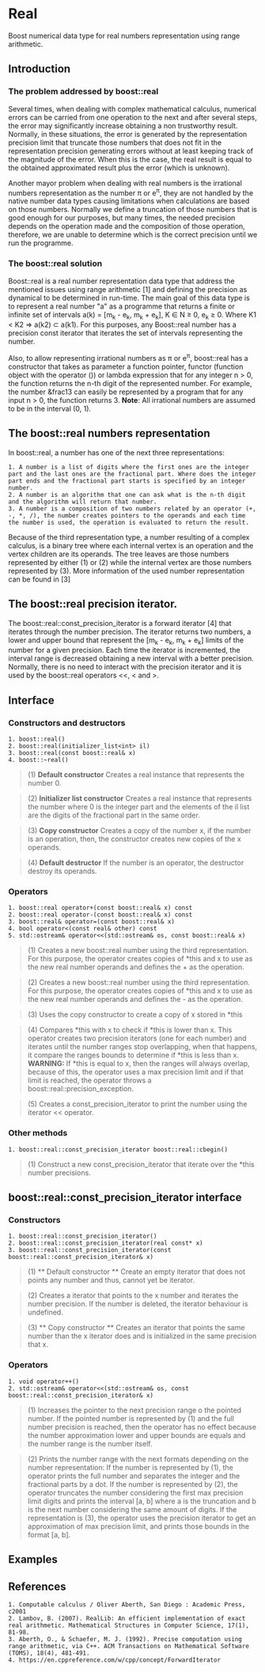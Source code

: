 # Real
Boost numerical data type for real numbers representation using range arithmetic.

## Introduction

### The problem addressed by boost::real
Several times, when dealing with complex mathematical calculus, numerical errors can be carried from one operation to the next and after several steps, the error may significantly increase obtaining a non trustworthy result. Normally, in these situations, the error is generated by the representation precision limit that truncate those numbers that does not fit in the representation precision generating errors without at least keeping track of the magnitude of the error. When this is the case, the real result is equal to the obtained approximated result plus the error (which is unknown).

Another mayor problem when dealing with real numbers is the irrational numbers representation as the number π or e<sup>π</sup>, they are not handled by the native number data types causing limitations when calculations are based on those numbers. Normally we define a truncation of those numbers that is good enough for our purposes, but many times, the needed precision depends on the operation made and the composition of those operation, therefore, we are unable to determine which is the correct precision until we run the programme.

### The boost::real solution
Boost::real is a real number representation data type that address the mentioned issues using range arithmetic [1] and defining the precision as dynamical to be determined in run-time. The main goal of this data type is to represent a real number "a" as a programme that returns a finite or infinite set of intervals a(k) = [m<sub>k</sub> - e<sub>k</sub>, m<sub>k</sub> + e<sub>k</sub>], K ∈ N ≥ 0, e<sub>k</sub> ≥ 0. Where K1 < K2 ⇒ a(k2) &sub; a(k1). For this purposes, any Boost::real number has a precision const iterator that iterates the set of intervals representing the number.

Also, to allow representing irrational numbers as π or e<sup>π</sup>, boost::real has a constructor that takes as parameter a function pointer, functor (function object with the operator ()) or lambda expression that for any integer n > 0, the function returns the n-th digit of the represented number. For example, the number &frac13 can easily be represented by a program that for any input n > 0, the function returns 3. **Note**: All irrational numbers are assumed to be in the interval (0, 1).

## The boost::real numbers representation
In boost::real, a number has one of the next three representations:

    1. A number is a list of digits where the first ones are the integer part and the last ones are the fractional part. Where does the integer part ends and the fractional part starts is specified by an integer number.
    2. A number is an algorithm that one can ask what is the n-th digit and the algorithm will return that number.
    3. A number is a composition of two numbers related by an operator (+, -, *, /), the number creates pointers to the operands and each time the number is used, the operation is evaluated to return the result.

Because of the third representation type, a number resulting of a complex calculus, is a binary tree where each internal vertex is an operation and the vertex children are its operands. The tree leaves are those numbers represented by either (1) or (2) while the internal vertex are those numbers represented by (3). More information of the used number representation can be found in [3]

## The boost::real precision iterator.
The boost::real::const_precision_iterator is a forward iterator [4] that iterates through the number precision. The iterator returns two numbers, a lower and upper bound that represent the [m<sub>k</sub> - e<sub>k</sub>, m<sub>k</sub> + e<sub>k</sub>] limits of the number for a given precision. Each time the iterator is incremented, the interval range is decreased obtaining a new interval with a better precision. Normally, there is no need to interact with the precision iterator and it is used by the boost::real operators <<, < and >.

## Interface

### Constructors and destructors
    1. boost::real()
    2. boost::real(initializer_list<int> il)
    3. boost::real(const boost::real& x)
    4. boost::~real()
  
> (1) **Default constructor** 
> Creates a real instance that represents the number 0.

> (2) **Initializer list constructor** 
> Creates a real instance that represents the number where 0 is the integer part and the elements of the il list are the digits of the fractional part in the same order.

>(3) **Copy constructor** 
> Creates a copy of the number x, if the number is an operation, then, the constructor creates new copies of the x operands.

> (4) **Default destructor** 
> If the number is an operator, the destructor destroy its operands.

### Operators

    1. boost::real operator+(const boost::real& x) const
    2. boost::real operator-(const boost::real& x) const
    3. boost::real& operator=(const boost::real& x)
    4. bool operator<(const real& other) const
    5. std::ostream& operator<<(std::ostream& os, const boost::real& x)

> (1) Creates a new boost::real number using the third representation. For this purpose, the operator creates copies of *this and x to use as the new real number operands and defines the + as the operation.

> (2) Creates a new boost::real number using the third representation. For this purpose, the operator creates copies of *this and x to use as the new real number operands and defines the - as the operation.

> (3) Uses the copy constructor to create a copy of x stored in *this

> (4) Compares *this with x to check if *this is lower than x. This operator creates two precision iterators (one for each number) and iterates until the number ranges stop overlapping, when that happens, it compare the ranges bounds to determine if *this is less than x. **WARNING:** If *this is equal to x, then the ranges will always overlap, because of this, the operator uses a max precision limit and if that limit is reached, the operator throws a boost::real::precision_exception.

> (5) Creates a const_precision_iterator to print the number using the iterator << operator.

### Other methods

    1. boost::real::const_precision_iterator boost::real::cbegin()

> (1) Construct a new const_precision_iterator that iterate over the *this number precisions.

## boost::real::const_precision_iterator interface

### Constructors
    1. boost::real::const_precision_iterator()
    2. boost::real::const_precision_iterator(real const* x)
    3. boost::real::const_precision_iterator(const boost::real::const_precision_iterator& x)
    
> (1) ** Default constructor **
> Create an empty iterator that does not points any number and thus, cannot yet be iterator.

> (2) Creates a iterator that points to the x number and iterates the number precision. If the number is deleted, the iterator behaviour is undefined.

> (3) ** Copy constructor ** 
> Creates an iterator that points the same number than the x iterator does and is initialized in the same precision that x.


### Operators
    1. void operator++()
    2. std::ostream& operator<<(std::ostream& os, const boost::real::const_precision_iterator& x)

> (1) Increases the pointer to the next precision range o the pointed number. If the pointed number is represented by (1) and the full number precision is reached, then the operator has no effect because the number approximation lower and upper bounds are equals and the number range is the number itself.

> (2) Prints the number range with the next formats depending on the number representation: If the number is represented by (1), the operator prints the full number and separates the integer and the fractional parts by a dot. If the number is represented by (2), the operator truncates the number considering the first max precision limit digits and prints the interval [a, b] where a is the truncation and b is the next number considering the same amount of digits. If the representation is (3), the operator uses the precision iterator to get an approximation of max precision limit, and prints those bounds in the format [a, b].

## Examples



## References
    1. Computable calculus / Oliver Aberth, San Diego : Academic Press, c2001
    2. Lambov, B. (2007). RealLib: An efficient implementation of exact real arithmetic. Mathematical Structures in Computer Science, 17(1), 81-98.
    3. Aberth, O., & Schaefer, M. J. (1992). Precise computation using range arithmetic, via C++. ACM Transactions on Mathematical Software (TOMS), 18(4), 481-491.
    4. https://en.cppreference.com/w/cpp/concept/ForwardIterator
